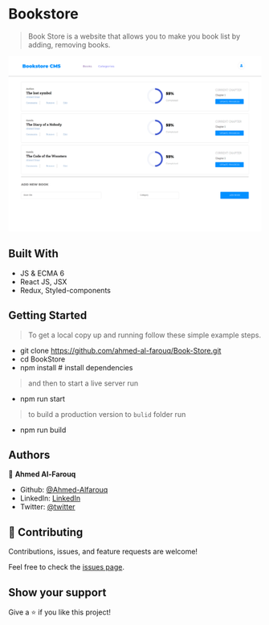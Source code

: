 # Bookstore

> Book Store is a website that allows you to make you book list by adding, removing books.

![screenshot](./screenshot.png)

## Built With

- JS & ECMA 6
- React JS, JSX
- Redux, Styled-components

## Getting Started
> To get a local copy up and running follow these simple example steps.
- git clone https://github.com/ahmed-al-farouq/Book-Store.git
- cd BookStore
- npm install  # install dependencies
> and then to start a live server run
- npm run start

> to build a production version to `bulid` folder run
- npm run build



## Authors
:bearded_person: **Ahmed Al-Farouq**
  - Github: [@Ahmed-Alfarouq](https://github.com/ahmed-al-farouq)
  - LinkedIn: [LinkedIn](https://www.linkedin.com/in/ahmed-al-farouq/)
  - Twitter: [@twitter](https://twitter.com/ahmed_al_farouq)

## 🤝 Contributing

Contributions, issues, and feature requests are welcome!

Feel free to check the [issues page](../../issues/).

## Show your support

Give a ⭐️ if you like this project!
